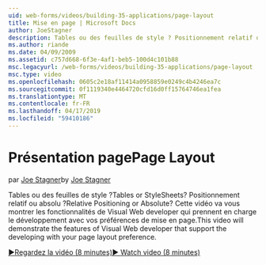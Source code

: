 ```yaml
---
uid: web-forms/videos/building-35-applications/page-layout
title: Mise en page | Microsoft Docs
author: JoeStagner
description: Tables ou des feuilles de style ? Positionnement relatif ou absolu ? Cette vidéo va vous montrer les fonctionnalités de Visual Web developer qui prennent en charge le développement avec yo...
ms.author: riande
ms.date: 04/09/2009
ms.assetid: c757d668-6f3e-4af1-beb5-100d4c101b88
msc.legacyurl: /web-forms/videos/building-35-applications/page-layout
msc.type: video
ms.openlocfilehash: 0605c2e18af11414a0958859e0249c4b4246ea7c
ms.sourcegitcommit: 0f1119340e4464720cfd16d0ff15764746ea1fea
ms.translationtype: MT
ms.contentlocale: fr-FR
ms.lasthandoff: 04/17/2019
ms.locfileid: "59410186"
---
```

# <a name="page-layout"></a><span data-ttu-id="8c591-105">Présentation page</span><span class="sxs-lookup"><span data-stu-id="8c591-105">Page Layout</span></span>

<span data-ttu-id="8c591-106">par [Joe Stagner](https://github.com/JoeStagner)</span><span class="sxs-lookup"><span data-stu-id="8c591-106">by [Joe Stagner](https://github.com/JoeStagner)</span></span>

<span data-ttu-id="8c591-107">Tables ou des feuilles de style ?</span><span class="sxs-lookup"><span data-stu-id="8c591-107">Tables or StyleSheets?</span></span> <span data-ttu-id="8c591-108">Positionnement relatif ou absolu ?</span><span class="sxs-lookup"><span data-stu-id="8c591-108">Relative Positioning or Absolute?</span></span> <span data-ttu-id="8c591-109">Cette vidéo va vous montrer les fonctionnalités de Visual Web developer qui prennent en charge le développement avec vos préférences de mise en page.</span><span class="sxs-lookup"><span data-stu-id="8c591-109">This video will demonstrate the features of Visual Web developer that support the developing with your page layout preference.</span></span>

[<span data-ttu-id="8c591-110">&#9654;Regardez la vidéo (8 minutes)</span><span class="sxs-lookup"><span data-stu-id="8c591-110">&#9654; Watch video (8 minutes)</span></span>](https://channel9.msdn.com/Blogs/ASP-NET-Site-Videos/page-layout)
